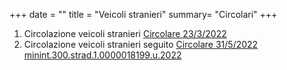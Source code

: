 +++
date = ""
title = "Veicoli stranieri"
summary= "Circolari"
+++

1. Circolazione veicoli stranieri [Circolare 23/3/2022](https://drive.google.com/file/d/1OQjxvYpyxFNn3iatlVxJ7zEguUmaOKP8/view?usp=sharing)
2. Circolazione veicoli stranieri seguito [Circolare 31/5/2022 minint.300.strad.1.0000018199.u.2022](https://drive.google.com/file/d/1TZYiGUZYYHdU4nTBrrIKoUf0vNdUBlce/view?usp=sharing)

